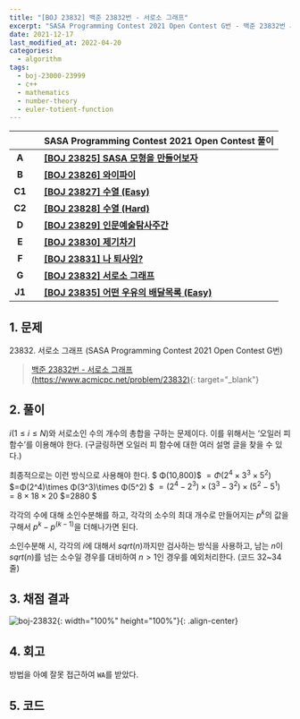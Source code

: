```yaml
---
title: "[BOJ 23832] 백준 23832번 - 서로소 그래프"
excerpt: "SASA Programming Contest 2021 Open Contest G번 - 백준 23832번 서로소 그래프 풀이"
date: 2021-12-17
last_modified_at: 2022-04-20
categories:
  - algorithm
tags:
  - boj-23000-23999
  - c++
  - mathematics
  - number-theory
  - euler-totient-function
---
```


|||SASA Programming Contest 2021 Open Contest 풀이|
|:---:|:---:|:---|
|**A**||**[[BOJ 23825] SASA 모형을 만들어보자](https://burningfalls.github.io/algorithm/boj-23825/)**|
|**B**||**[[BOJ 23826] 와이파이](https://burningfalls.github.io/algorithm/boj-23826/)**|
|**C1**||**[[BOJ 23827] 수열 (Easy)](https://burningfalls.github.io/algorithm/boj-23827/)**|
|**C2**||**[[BOJ 23828] 수열 (Hard)](https://burningfalls.github.io/algorithm/boj-23828/)**|
|**D**||**[[BOJ 23829] 인문예술탐사주간](https://burningfalls.github.io/algorithm/boj-23829/)**|
|**E**||**[[BOJ 23830] 제기차기](https://burningfalls.github.io/algorithm/boj-23830/)**|
|**F**||**[[BOJ 23831] 나 퇴사임?](https://burningfalls.github.io/algorithm/boj-23831/)**|
|**G**||**[[BOJ 23832] 서로소 그래프](https://burningfalls.github.io/algorithm/boj-23832/)**|
|**J1**||**[[BOJ 23835] 어떤 우유의 배달목록 (Easy)](https://burningfalls.github.io/algorithm/boj-23835/)**|

## 1. 문제
$23832$. 서로소 그래프 (SASA Programming Contest 2021 Open Contest G번)

> [백준 23832번 - 서로소 그래프 (https://www.acmicpc.net/problem/23832)](https://www.acmicpc.net/problem/23832){: target="_blank"}

## 2. 풀이

$i(1\leq i\leq N)$와 서로소인 수의 개수의 총합을 구하는 문제이다. 이를 위해서는 ‘오일러 피 함수’를 이용해야 한다. (구글링하면 오일러 피 함수에 대한 여러 설명 글을 찾을 수 있다.)

최종적으로는 이런 방식으로 사용해야 한다. 
$ Φ(10,800)$ $=Φ(2^4\times 3^3\times 5^2)$ $=Φ(2^4)\times Φ(3^3)\times Φ(5^2)  $ $=(2^4-2^3)\times (3^3-3^2)\times (5^2-5^1)$ $=8\times 18\times 20$ $=2880 $

각각의 수에 대해 소인수분해를 하고, 각각의 소수의 최대 개수로 만들어지는 $p^k$의 값을 구해서 $p^k-p^{(k-1)}$을 더해나가면 된다. 

소인수분해 시, 각각의 $i$에 대해서 $sqrt(n)$까지만 검사하는 방식을 사용하고, 남는 $n$이 $sqrt(n)$를 넘는 소수일 경우를 대비하여 $n>1$인 경우를 예외처리한다. (코드 32~34줄)

## 3. 채점 결과

![boj-23832](https://user-images.githubusercontent.com/30232837/160955481-c63a8fb1-f786-4fad-ad86-dc4d83921bc1.png "boj-23832"){: width="100%" height="100%"}{: .align-center}

## 4. 회고

방법을 아예 잘못 접근하여 `WA`를 받았다.

## 5. 코드

<script src="https://gist.github.com/BurningFalls/dcd4785cf81ca473d9a2acff0812d80a.js"></script>